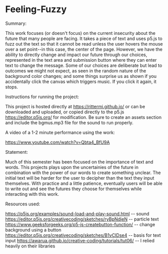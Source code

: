 # Feeling-Fuzzy

Summary: 

This work focuses (or doesn't focus) on the current insecurity about the future that many people are facing. It takes a piece of text and uses p5.js to fuzz out the text so that it cannot be read unless the user hovers the mouse over a set point--in this case, the center of the page. However, we have the ability to directly change and impact our future through our choices, represented in the text area and submission button where they can enter text to change the message. Some of our choices are deliberate but lead to outcomes we might not expect, as seen in the random nature of the background color changes; and some things surprise us as shown if you accidentally click the canvas which triggers music. If you click it again, it stops.

Instructions for running the project:

This project is hosted directly at https://rittermi.github.io/ or can be downloaded and uploaded, or copied directly to the p5.js https://editor.p5js.org/ for modification. Be sure to create an assets section and include the bgmus.mp3 file for the sound to run properly. 

A video of a 1-2 minute performance using the work:

https://www.youtube.com/watch?v=Qbta4_BfU9A

Statement: 

Much of this semester has been focused on the importance of text and words. This projects plays upon the uncertainies of the future in combination with the power of our words to create something unclear. The initial text will be harder for the user to decipher than the text they input themselves. With practice and a little patience, eventually users will be able to write out and see the futures they choose for themselves while interacting with this work.

Resources used:

https://p5js.org/examples/sound-load-and-play-sound.html -- sound
https://editor.p5js.org/creativecoding/sketches/ryBpNdjeN -- particle text
https://www.geeksforgeeks.org/p5-js-createbutton-function/ -- change background using a button
https://editor.p5js.org/creativecoding/sketches/B1vCIDse4 -- basis for text input
https://awarua.github.io/creative-coding/tutorials/tut06/ -- I relied heavily on their libraries
